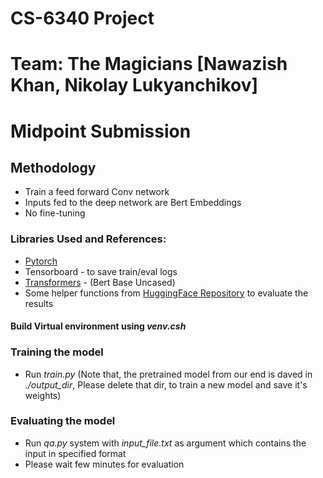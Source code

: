 # CS-6340 Project
# Team: The Magicians [Nawazish Khan, Nikolay Lukyanchikov]

# Midpoint Submission

## Methodology
- Train a feed forward Conv network
- Inputs fed to the deep network are Bert Embeddings
- No fine-tuning

### Libraries Used and References:
- [Pytorch](https://pytorch.org)
- Tensorboard - to save train/eval logs
- [Transformers]((https://github.com/huggingface/transformers)) - (Bert Base Uncased)
- Some helper functions from [HuggingFace Repository](https://github.com/huggingface/transformers) to evaluate the results

####  Build Virtual environment using *venv.csh*
### Training the model
- Run *train.py* 
(Note that, the pretrained model from our end is daved in *./output_dir*, Please delete that dir, to train a new model and save it's weights)

### Evaluating the model 
- Run *qa.py* system with *input_file.txt* as argument which contains the input in specified format
- Please wait few minutes for evaluation